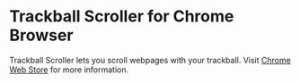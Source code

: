 # Trackball Scroller for Chrome Browser

Trackball Scroller lets you scroll webpages with your trackball. Visit [Chrome Web Store](https://chrome.google.com/webstore/detail/trackball-scroller/digndhblfngkigcehjiddacoibjmkkdf) for more information.
